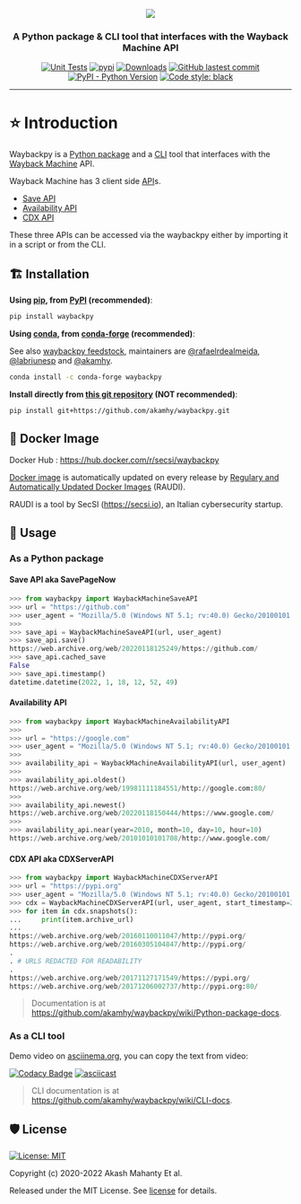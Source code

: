 <!-- markdownlint-disable MD033 MD041 -->
<div align="center">

<img src="https://raw.githubusercontent.com/akamhy/waybackpy/master/assets/waybackpy_logo.svg"><br>

<h3>A Python package & CLI tool that interfaces with the Wayback Machine API</h3>

</div>

<p align="center">
<a href="https://github.com/akamhy/waybackpy/actions?query=workflow%3ATests"><img alt="Unit Tests" src="https://github.com/akamhy/waybackpy/workflows/Tests/badge.svg"></a>
<a href="https://pypi.org/project/waybackpy/"><img alt="pypi" src="https://img.shields.io/pypi/v/waybackpy.svg"></a>
<a href="https://pepy.tech/project/waybackpy?versions=2*&versions=1*&versions=3*"><img alt="Downloads" src="https://pepy.tech/badge/waybackpy/month"></a>
<a href="https://github.com/akamhy/waybackpy/commits/master"><img alt="GitHub lastest commit" src="https://img.shields.io/github/last-commit/akamhy/waybackpy?color=blue&style=flat-square"></a>
<a href="#"><img alt="PyPI - Python Version" src="https://img.shields.io/pypi/pyversions/waybackpy?style=flat-square"></a>
<a href="https://github.com/psf/black"><img alt="Code style: black" src="https://img.shields.io/badge/code%20style-black-000000.svg"></a>
</p>

---

# ⭐️ Introduction

Waybackpy is a [Python package](https://www.udacity.com/blog/2021/01/what-is-a-python-package.html) and a [CLI](https://www.w3schools.com/whatis/whatis_cli.asp) tool that interfaces with the [Wayback Machine](https://en.wikipedia.org/wiki/Wayback_Machine) API.

 Wayback Machine has 3 client side [API](https://www.redhat.com/en/topics/api/what-are-application-programming-interfaces)s.

- [Save API](https://github.com/akamhy/waybackpy/wiki/Wayback-Machine-APIs#save-api)
- [Availability API](https://github.com/akamhy/waybackpy/wiki/Wayback-Machine-APIs#availability-api)
- [CDX API](https://github.com/akamhy/waybackpy/wiki/Wayback-Machine-APIs#cdx-api)

These three APIs can be accessed via the waybackpy either by importing it in a script or from the CLI.

## 🏗 Installation

**Using [pip](https://en.wikipedia.org/wiki/Pip_(package_manager)), from [PyPI](https://pypi.org/) (recommended)**:

```bash
pip install waybackpy
```

**Using [conda](https://en.wikipedia.org/wiki/Conda_(package_manager)), from [conda-forge](https://anaconda.org/conda-forge/waybackpy) (recommended)**:

See also [waybackpy feedstock](https://github.com/conda-forge/waybackpy-feedstock), maintainers are [@rafaelrdealmeida](https://github.com/rafaelrdealmeida/),
 [@labriunesp](https://github.com/labriunesp/)
 and [@akamhy](https://github.com/akamhy/).

```bash
conda install -c conda-forge waybackpy
```

**Install directly from [this git repository](https://github.com/akamhy/waybackpy) (NOT recommended)**:

```bash
pip install git+https://github.com/akamhy/waybackpy.git
```

## 🐳 Docker Image

Docker Hub : <https://hub.docker.com/r/secsi/waybackpy>

[Docker image](https://searchitoperations.techtarget.com/definition/Docker-image) is automatically updated on every release by [Regulary and Automatically Updated Docker Images](https://github.com/cybersecsi/RAUDI) (RAUDI).

RAUDI is a tool by SecSI (<https://secsi.io>), an Italian cybersecurity startup.

## 🚀 Usage

### As a Python package

#### Save API aka SavePageNow

```python
>>> from waybackpy import WaybackMachineSaveAPI
>>> url = "https://github.com"
>>> user_agent = "Mozilla/5.0 (Windows NT 5.1; rv:40.0) Gecko/20100101 Firefox/40.0"
>>>
>>> save_api = WaybackMachineSaveAPI(url, user_agent)
>>> save_api.save()
https://web.archive.org/web/20220118125249/https://github.com/
>>> save_api.cached_save
False
>>> save_api.timestamp()
datetime.datetime(2022, 1, 18, 12, 52, 49)
```

#### Availability API

```python
>>> from waybackpy import WaybackMachineAvailabilityAPI
>>>
>>> url = "https://google.com"
>>> user_agent = "Mozilla/5.0 (Windows NT 5.1; rv:40.0) Gecko/20100101 Firefox/40.0"
>>>
>>> availability_api = WaybackMachineAvailabilityAPI(url, user_agent)
>>>
>>> availability_api.oldest()
https://web.archive.org/web/19981111184551/http://google.com:80/
>>>
>>> availability_api.newest()
https://web.archive.org/web/20220118150444/https://www.google.com/
>>>
>>> availability_api.near(year=2010, month=10, day=10, hour=10)
https://web.archive.org/web/20101010101708/http://www.google.com/
```

#### CDX API aka CDXServerAPI

```python
>>> from waybackpy import WaybackMachineCDXServerAPI
>>> url = "https://pypi.org"
>>> user_agent = "Mozilla/5.0 (Windows NT 5.1; rv:40.0) Gecko/20100101 Firefox/40.0"
>>> cdx = WaybackMachineCDXServerAPI(url, user_agent, start_timestamp=2016, end_timestamp=2017)
>>> for item in cdx.snapshots():
...     print(item.archive_url)
...
https://web.archive.org/web/20160110011047/http://pypi.org/
https://web.archive.org/web/20160305104847/http://pypi.org/
.
. # URLS REDACTED FOR READABILITY
.
https://web.archive.org/web/20171127171549/https://pypi.org/
https://web.archive.org/web/20171206002737/http://pypi.org:80/
```

> Documentation is at <https://github.com/akamhy/waybackpy/wiki/Python-package-docs>.

### As a CLI tool

Demo video on [asciinema.org](https://asciinema.org), you can copy the text from video:

[![Codacy Badge](https://api.codacy.com/project/badge/Grade/6d777d8509f642ac89a20715bb3a6193)](https://app.codacy.com/gh/akamhy/waybackpy?utm_source=github.com&utm_medium=referral&utm_content=akamhy/waybackpy&utm_campaign=Badge_Grade_Settings)
[![asciicast](https://asciinema.org/a/464367.svg)](https://asciinema.org/a/464367)

> CLI documentation is at <https://github.com/akamhy/waybackpy/wiki/CLI-docs>.

## 🛡 License

[![License: MIT](https://img.shields.io/badge/License-MIT-green.svg)](https://github.com/akamhy/waybackpy/blob/master/LICENSE)

Copyright (c) 2020-2022 Akash Mahanty Et al.

Released under the MIT License. See [license](https://github.com/akamhy/waybackpy/blob/master/LICENSE) for details.
